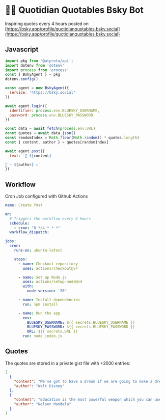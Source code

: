 # 🦋🤖 Quotidian Quotables Bsky Bot

Inspiring quotes every 4 hours posted on [https://bsky.app/profile/quotidianquotables.bsky.social](https://bsky.app/profile/quotidianquotables.bsky.social)

## Javascript
```js
import pkg from '@atproto/api';
import dotenv from 'dotenv'
import process from 'process'
const { BskyAgent } = pkg
dotenv.config()

const agent = new BskyAgent({
  service: 'https://bsky.social'
})

await agent.login({
  identifier: process.env.BLUESKY_USERNAME,
  password: process.env.BLUESKY_PASSWORD
})

const data = await fetch(process.env.URL)
const quotes = await data.json()
const randomIndex = Math.floor(Math.random() * quotes.length)
const { content, author } = quotes[randomIndex]

await agent.post({
  text: `💬 ${content}

📖 — ${author} ✍️`
})
```

## Workflow 
Cron Job configured with Github Actions

```yml
name: Create Post

on:
  # Triggers the workflow every 4 hours
  schedule:
    - cron: "0 */4 * * *"
  workflow_dispatch:

jobs:
  cron:
    runs-on: ubuntu-latest

    steps:
      - name: Checkout repository
        uses: actions/checkout@v4 

      - name: Set up Node.js
        uses: actions/setup-node@v4 
        with:
          node-version: '20' 

      - name: Install dependencies
        run: npm install

      - name: Run the app
        env:
          BLUESKY_USERNAME: ${{ secrets.BLUESKY_USERNAME }}
          BLUESKY_PASSWORD: ${{ secrets.BLUESKY_PASSWORD }}
          URL: ${{ secrets.URL }}
        run: node index.js
```

## Quotes

The quotes are stored in a private gist file with +2000 entries:

```json
[
  {
    "content": "We've got to have a dream if we are going to make a dream come true.",
    "author": "Walt Disney"
  },
  {
    "content": "Education is the most powerful weapon which you can use to change the world.",
    "author": "Nelson Mandela"
  }
]
```
